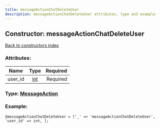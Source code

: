 ```yaml
---
title: messageActionChatDeleteUser
description: messageActionChatDeleteUser attributes, type and example
---
```

## Constructor: messageActionChatDeleteUser  
[Back to constructors index](index.md)



### Attributes:

| Name     |    Type       | Required |
|----------|:-------------:|---------:|
|user\_id|[int](../types/int.md) | Required|



### Type: [MessageAction](../types/MessageAction.md)


### Example:

```
$messageActionChatDeleteUser = ['_' => 'messageActionChatDeleteUser', 'user_id' => int, ];
```
